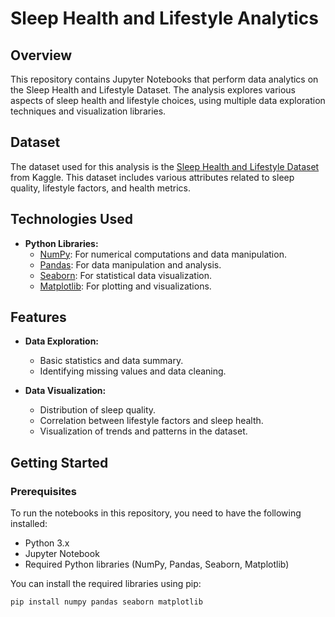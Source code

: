 # Sleep Health and Lifestyle Analytics

## Overview

This repository contains Jupyter Notebooks that perform data analytics on the Sleep Health and Lifestyle Dataset. The analysis explores various aspects of sleep health and lifestyle choices, using multiple data exploration techniques and visualization libraries. 

## Dataset

The dataset used for this analysis is the [Sleep Health and Lifestyle Dataset](https://www.kaggle.com/datasets/uom190346a/sleep-health-and-lifestyle-dataset?fbclid=IwY2xjawFyFGdleHRuA2FlbQIxMAABHRVv12nitaTUXUUR1gIOhIqcxP-PtIMkMCBp1xFfOmmLZd57nD_x81d5tw_aem_75R2S4_5Hi25h2R-0hHVeQ) from Kaggle. This dataset includes various attributes related to sleep quality, lifestyle factors, and health metrics.

## Technologies Used

- **Python Libraries:**
  - [NumPy](https://numpy.org/): For numerical computations and data manipulation.
  - [Pandas](https://pandas.pydata.org/): For data manipulation and analysis.
  - [Seaborn](https://seaborn.pydata.org/): For statistical data visualization.
  - [Matplotlib](https://matplotlib.org/): For plotting and visualizations.

## Features

- **Data Exploration:** 
  - Basic statistics and data summary.
  - Identifying missing values and data cleaning.

- **Data Visualization:** 
  - Distribution of sleep quality.
  - Correlation between lifestyle factors and sleep health.
  - Visualization of trends and patterns in the dataset.

## Getting Started

### Prerequisites

To run the notebooks in this repository, you need to have the following installed:

- Python 3.x
- Jupyter Notebook
- Required Python libraries (NumPy, Pandas, Seaborn, Matplotlib)

You can install the required libraries using pip:

```bash
pip install numpy pandas seaborn matplotlib
